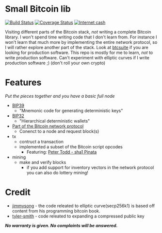 # Small Bitcoin lib

[![Build Status](https://travis-ci.org/2xic/Bitcoin-lib-small.svg?branch=master)](https://travis-ci.org/2xic/Bitcoin-lib-small)
[![Coverage Status](https://coveralls.io/repos/github/2xic/Bitcoin-lib-small/badge.svg?branch=master)](https://coveralls.io/github/2xic/Bitcoin-lib-small?branch=master)
[![Internet cash](https://img.shields.io/badge/BTC-33o9PdY67drhNARg5YxaK6zs85F124qooA-blue)](https://img.shields.io/badge/BTC-33o9PdY67drhNARg5YxaK6zs85F124qooA-blue)

Visiting different parts of the Bitcoin stack, *not* writing a complete Bitcoin library. I won't spend time writing code that I don't learn from. For instance I won't learn that much more by implementing the entire network protocol, so I will rather explore another part of the stack. Look at [btcsuite](https://github.com/btcsuite) if you are looking for production software. This repo is mostly for me to learn, *not* to write production software. Can't experiment with elliptic curves if I write production software ;) (don't roll your own crypto)

# Features 
*Put the pieces together and you have a basic full node*
-	[BIP39](https://github.com/bitcoin/bips/blob/master/bip-0039.mediawiki)
	-	"Mnemonic code for generating deterministic keys"
-	[BIP32](https://github.com/bitcoin/bips/blob/master/bip-0032.mediawiki)
	-	"Hierarchical deterministic wallets"
-	[Part of the Bitcoin network protocol](https://en.bitcoin.it/wiki/Protocol_documentation)
	-	Conenct to a node and request block(s)
-	tx
	-	contruct a transaction
	-	implemented a subset of the Bitcoin script opcodes
		-	Featuring: [Peter Todd - sha1 Pinata](https://bitcointalk.org/index.php?topic=293382.0)
-	mining
	-	make and verify blocks
		-	if you add support for inventory vectors in the network protocol you can also do lottery mining!

# Credit
- [jimmysong](https://github.com/jimmysong/programmingbitcoin) - the code releated to elliptic curve(secp256k1) is based off content from his programming bitcoin book. 
- [tyler-smith](https://github.com/tyler-smith/go-bip32) - code releated to expanding a compressed public key

***No warranty is given. No complaints will be answered.***